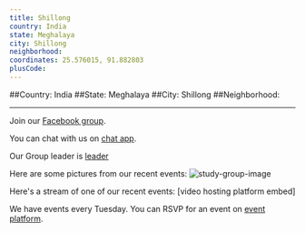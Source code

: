 ```yaml
---
title: Shillong
country: India
state: Meghalaya
city: Shillong
neighborhood: 
coordinates: 25.576015, 91.882803
plusCode:
---
```


##Country: India
##State: Meghalaya
##City: Shillong
##Neighborhood: 
*****
Join our [Facebook group](https://www.facebook.com/groups/free.code.camp.shillong).

You can chat with us on [chat app]().

Our Group leader is [leader]()

Here are some pictures from our recent events:
![study-group-image]()

Here's a stream of one of our recent events:
[video hosting platform embed]

We have events every Tuesday. You can RSVP for an event on [event platform]().
